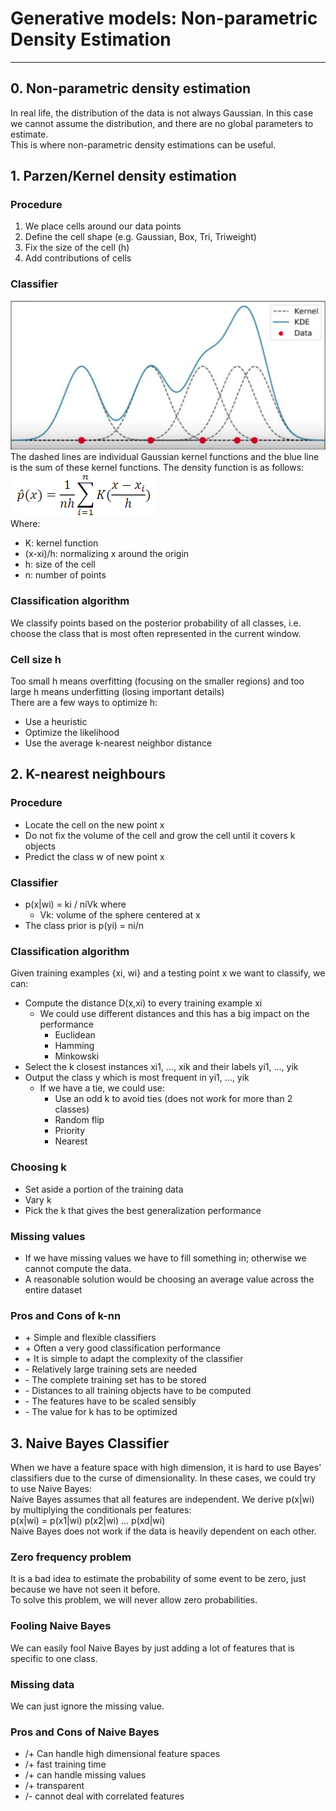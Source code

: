 # Generative models: Non-parametric Density Estimation

---
## 0. Non-parametric density estimation
In real life, the distribution of the data is not always Gaussian. In this case we cannot assume the distribution, and there are no global parameters to estimate.<br>
This is where non-parametric density estimations can be useful.

## 1. Parzen/Kernel density estimation
### Procedure
1. We place cells around our data points
2. Define the cell shape (e.g. Gaussian, Box, Tri, Triweight)
3. Fix the size of the cell (h)
4. Add contributions of cells

### Classifier
![2510img/img_16.png](2510img/img_16.png)<br>
The dashed lines are individual Gaussian kernel functions and the blue line is the sum of these kernel functions. The density function is as follows:<br>
![2510img/img_17.png](2510img/img_17.png)<br>
Where:
- K: kernel function
- (x-xi)/h: normalizing x around the origin
- h: size of the cell
- n: number of points

### Classification algorithm
We classify points based on the posterior probability of all classes, i.e. choose the class that is most often represented in the current window.

### Cell size h
Too small h means overfitting (focusing on the smaller regions) and too large h means underfitting (losing important details)<br>
There are a few ways to optimize h:
- Use a heuristic
- Optimize the likelihood
- Use the average k-nearest neighbor distance


## 2. K-nearest neighbours
### Procedure
- Locate the cell on the new point x
- Do not fix the volume of the cell and grow the cell until it covers k objects
- Predict the class w of new point x

### Classifier
- p(x|wi) = ki / niVk   where
  - Vk: volume of the sphere centered at x
- The class prior is p(yi) = ni/n

### Classification algorithm
Given training examples {xi, wi} and a testing point x we want to classify, we can:
- Compute the distance D(x,xi) to every training example xi
  - We could use different distances and this has a big impact on the performance
    - Euclidean
    - Hamming
    - Minkowski
- Select the k closest instances xi1, ..., xik and their labels yi1, ..., yik
- Output the class y which is most frequent in yi1, ..., yik
  - If we have a tie, we could use:
    - Use an odd k to avoid ties (does not work for more than 2 classes)
    - Random flip
    - Priority
    - Nearest

### Choosing k
- Set aside a portion of the training data
- Vary k
- Pick the k that gives the best generalization performance

### Missing values
- If we have missing values we have to fill something in; otherwise we cannot compute the data.
- A reasonable solution would be choosing an average value across the entire dataset

### Pros and Cons of k-nn
- \+ Simple and flexible classifiers
- \+ Often a very good classification performance
- \+ It is simple to adapt the complexity of the classifier
- \- Relatively large training sets are needed
- \- The complete training set has to be stored
- \- Distances to all training objects have to be computed
- \- The features have to be scaled sensibly
- \- The value for k has to be optimized


## 3. Naive Bayes Classifier
When we have a feature space with high dimension, it is hard to use Bayes' classifiers due to the curse of dimensionality. In these cases, we could try to use Naive Bayes:<br>
Naive Bayes assumes that all features are independent. We derive p(x|wi) by multiplying the conditionals per features:<br>
p(x|wi) = p(x1|wi) p(x2|wi) ... p(xd|wi)<br>
Naive Bayes does not work if the data is heavily dependent on each other.

### Zero frequency problem
It is a bad idea to estimate the probability of some event to be zero, just because we have not seen it before.<br>
To solve this problem, we will never allow zero probabilities.

### Fooling Naive Bayes
We can easily fool Naive Bayes by just adding a lot of features that is specific to one class.

### Missing data
We can just ignore the missing value.

### Pros and Cons of Naive Bayes
- /+ Can handle high dimensional feature spaces
- /+ fast training time
- /+ can handle missing values
- /+ transparent
- /- cannot deal with correlated features
